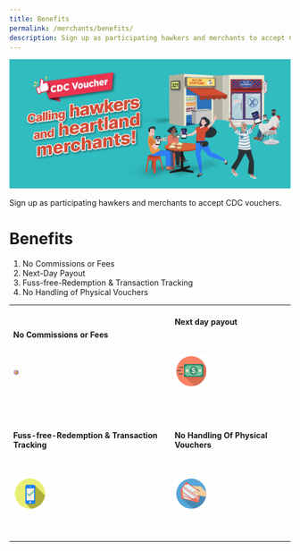 ```yaml
---
title: Benefits
permalink: /merchants/benefits/
description: Sign up as participating hawkers and merchants to accept CDC vouchers.
---
```


![For Merchants](/images/merchants/Merchant%20banner.jfif)

Sign up as participating hawkers and merchants to accept CDC vouchers.

# Benefits
1. No Commissions or Fees
2. Next-Day Payout
3. Fuss-free-Redemption & Transaction Tracking
4. No Handling of Physical Vouchers 




<table style="width:100%">
    
<tr>
    <td>
      <h4>No Commissions or Fees</h4>
      <br>
      <p><img src="/images/merchants/no-commission.png" alt="No Commissions or Fees" width="10"/></p>
      <br>
      <br> 
    </td>
    <td>
      <h4>Next day payout</h4>
      <br>
      <p><img src="/images/merchants/next-day-payout.png" alt="Next day payout" width="60" height="60" /></p>
      <br>
      <br>
    </td>
</tr>
<tr>
    <td>
      <h4>Fuss-free-Redemption & Transaction Tracking</h4>
      <br>
      <p><img src="/images/merchants/fuss-free-redemption.png" alt="Fuss-free-Redemption & Transaction Tracking" width="60" height="60" /></p>
      <br>
      <br> 
    </td>
    <td>
      <h4>No Handling Of Physical Vouchers</h4>
      <br>
      <p><img src="/images/merchants/no-handling-of-physical-vouchers.png" alt="No Handling Of Physical Vouchers" width="60" height="60" /></p>
      <br>
      <br>
    </td>
</tr>
</table>